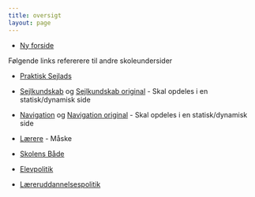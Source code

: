 ```yaml
---
title: oversigt
layout: page
---
```


* [Ny forside](nyforside.html)

Følgende links refererere til andre skoleundersider
						  

* [Praktisk Sejlads](praktisksejlads.html)
* [Sejlkundskab](sejlkundskab.html) og [Sejlkundskab original](sejlkundskab-old.html) - Skal opdeles i en statisk/dynamisk side
* [Navigation](navigation.html) og [Navigation original](navigation-old.html) - Skal opdeles i en statisk/dynamisk side
* [Lærere](instruktoer/index.html) - Måske
* [Skolens Både](skolebaade.html)

	
* [Elevpolitik](elevpolitik.html)
* [Læreruddannelsespolitik](laereruddannelsespolitik.html)

